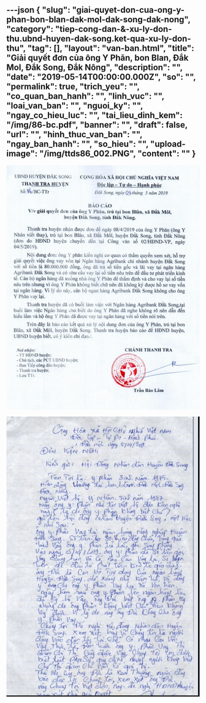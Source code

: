 ---json
{
    "slug": "giai-quyet-don-cua-ong-y-phan-bon-blan-dak-mol-dak-song-dak-nong",
    "category": "tiep-cong-dan-&-xu-ly-don-thu.ubnd-huyen-dak-song.ket-qua-xu-ly-don-thu",
    "tag": [],
    "layout": "van-ban.html",
    "title": "Giải quyết đơn của ông Y Phăn, bon Blan, Đắk Mol, Đắk Song, Đắk Nông",
    "description": "",
    "date": "2019-05-14T00:00:00.000Z",
    "so": "",
    "permalink": true,
    "trich_yeu": "",
    "co_quan_ban_hanh": "",
    "linh_vuc": "",
    "loai_van_ban": "",
    "nguoi_ky": "",
    "ngay_co_hieu_luc": "",
    "tai_lieu_dinh_kem": "/img/86-bc.pdf",
    "banner": "",
    "draft": false,
    "url": "",
    "hinh_thuc_van_ban": "",
    "ngay_ban_hanh": "",
    "so_hieu": "",
    "upload-image": "/img/ttds86_002.PNG",
    "__content__": ""
}
---
<p><img alt="" src="/img/ttds86_001.PNG" /></p>

<p><img alt="" src="/img/ttds86_002.PNG" /></p>

